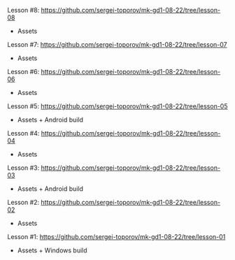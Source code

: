 Lesson #8: https://github.com/sergei-toporov/mk-gd1-08-22/tree/lesson-08
- Assets

Lesson #7: https://github.com/sergei-toporov/mk-gd1-08-22/tree/lesson-07
- Assets

Lesson #6: https://github.com/sergei-toporov/mk-gd1-08-22/tree/lesson-06
- Assets

Lesson #5: https://github.com/sergei-toporov/mk-gd1-08-22/tree/lesson-05
- Assets + Android build

Lesson #4: https://github.com/sergei-toporov/mk-gd1-08-22/tree/lesson-04
- Assets

Lesson #3: https://github.com/sergei-toporov/mk-gd1-08-22/tree/lesson-03
- Assets + Android build

Lesson #2: https://github.com/sergei-toporov/mk-gd1-08-22/tree/lesson-02
- Assets

Lesson #1: https://github.com/sergei-toporov/mk-gd1-08-22/tree/lesson-01
- Assets + Windows build

